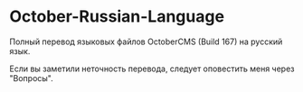 October-Russian-Language
========================

Полный перевод языковых файлов OctoberCMS (Build 167) на русский язык.

Если вы заметили неточность перевода, следует оповестить меня через "Вопросы".
